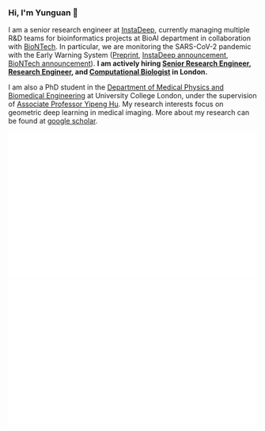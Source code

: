 ### Hi, I'm Yunguan 👋

I am a senior research engineer at [InstaDeep](https://www.instadeep.com/), currently managing multiple R&D teams for bioinformatics projects at BioAI department in collaboration with [BioNTech](https://www.biontech.com).
In particular, we are monitoring the SARS-CoV-2 pandemic with the Early Warning System ([Preprint](https://www.biorxiv.org/content/10.1101/2021.12.24.474095v2), [InstaDeep announcement](https://www.instadeep.com/2022/01/biontech-and-instadeep-developed-and-successfully-tested-early-warning-system-to-detect-potential-high-risk-sars-cov-2-variants/), [BioNTech announcement](https://investors.biontech.de/news-releases/news-release-details/biontech-and-instadeep-developed-and-successfully-tested-early)).
**I am actively hiring [Senior Research Engineer](https://instadeep.bamboohr.com/jobs/view.php?id=253), [Research Engineer](https://instadeep.bamboohr.com/jobs/view.php?id=267), and [Computational Biologist](https://instadeep.bamboohr.com/jobs/view.php?id=262) in London.**

I am also a PhD student in the [Department of Medical Physics and Biomedical Engineering](https://www.ucl.ac.uk/medical-physics-biomedical-engineering/) at University College London, under the supervision of [Associate Professor Yipeng Hu](https://iris.ucl.ac.uk/iris/browse/profile?upi=YHUXX66). My research interests focus on geometric deep learning in medical imaging. More about my research can be found at [google scholar](https://scholar.google.co.uk/citations?user=8Uicv-gAAAAJ&hl=en).

![](https://raw.githubusercontent.com/mathpluscode/github-stats/master/generated/overview.svg#gh-dark-mode-only)
![](https://raw.githubusercontent.com/mathpluscode/github-stats/master/generated/overview.svg#gh-light-mode-only)
